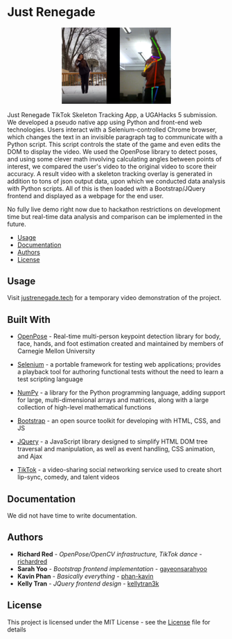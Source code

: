 # Just Renegade

<div align="center">
	<img src="example.png" width="50%"/>
</div>

Just Renegade TikTok Skeleton Tracking App, a UGAHacks 5 submission. We developed a pseudo native app using Python and front-end web technologies. Users interact with a Selenium-controlled Chrome browser, which changes the text in an invisible paragraph tag to communicate with a Python script. This script controls the state of the game and even edits the DOM to display the video. We used the OpenPose library to detect poses, and using some clever math involving calculating angles between points of interest, we compared the user's video to the original video to score their accuracy. A result video with a skeleton tracking overlay is generated in addition to tons of json output data, upon which we conducted data analysis with Python scripts. All of this is then loaded with a Bootstrap/JQuery frontend and displayed as a webpage for the end user.

No fully live demo right now due to hackathon restrictions on development time but real-time data analysis and comparison can be implemented in the future.

* [Usage](#usage)
* [Documentation](#documentation)
* [Authors](#authors)
* [License](#license)

## Usage
Visit [justrenegade.tech](http://justrenegade.tech) for a temporary video demonstration of the project.

## Built With
* [OpenPose](https://github.com/CMU-Perceptual-Computing-Lab/openpose) - Real-time multi-person keypoint detection library for body, face, hands, and foot estimation created and maintained by members of Carnegie Mellon University

* [Selenium](https://selenium.dev/) - a portable framework for testing web applications; provides a playback tool for authoring functional tests without the need to learn a test scripting language

* [NumPy](https://numpy.org/) - a library for the Python programming language, adding support for large, multi-dimensional arrays and matrices, along with a large collection of high-level mathematical functions

* [Bootstrap](https://getbootstrap.com/) - an open source toolkit for developing with HTML, CSS, and JS

* [JQuery](https://jquery.com/) - a JavaScript library designed to simplify HTML DOM tree traversal and manipulation, as well as event handling, CSS animation, and Ajax

* [TikTok](https://www.tiktok.com/) - a video-sharing social networking service used to create short lip-sync, comedy, and talent videos

## Documentation
We did not have time to write documentation.

## Authors
* **Richard Red** - *OpenPose/OpenCV infrastructure, TikTok dance* - [richardred](https://github.com/richardred)
* **Sarah Yoo** - *Bootstrap frontend implementation* - [gayeonsarahyoo](https://github.com/gayeonsarahyoo)
* **Kavin Phan** - *Basically everything* - [phan-kavin](https://github.com/phan-kavin)
* **Kelly Tran** - *JQuery frontend design* - [kellytran3k](https://github.com/kellytran3k)

## License
This project is licensed under the MIT License - see the [License](LICENSE) file for details
